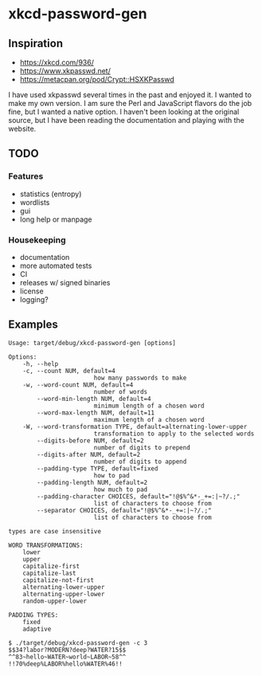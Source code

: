 # xkcd-password-gen

## Inspiration

- https://xkcd.com/936/
- https://www.xkpasswd.net/
- https://metacpan.org/pod/Crypt::HSXKPasswd

I have used xkpasswd several times in the past and enjoyed it.
I wanted to make my own version.
I am sure the Perl and JavaScript flavors do the job fine, but I wanted a native option.
I haven't been looking at the original source, but I have been reading the documentation and playing with the website.

## TODO

### Features

- statistics (entropy)
- wordlists
- gui
- long help or manpage

### Housekeeping

- documentation
- more automated tests
- CI
- releases w/ signed binaries
- license
- logging?

## Examples

```
Usage: target/debug/xkcd-password-gen [options]

Options:
    -h, --help
    -c, --count NUM, default=4
                        how many passwords to make
    -w, --word-count NUM, default=4
                        number of words
        --word-min-length NUM, default=4
                        minimum length of a chosen word
        --word-max-length NUM, default=11
                        maximum length of a chosen word
    -W, --word-transformation TYPE, default=alternating-lower-upper
                        transformation to apply to the selected words
        --digits-before NUM, default=2
                        number of digits to prepend
        --digits-after NUM, default=2
                        number of digits to append
        --padding-type TYPE, default=fixed
                        how to pad
        --padding-length NUM, default=2
                        how much to pad
        --padding-character CHOICES, default="!@$%^&*-_+=:|~?/.;"
                        list of characters to choose from
        --separator CHOICES, default="!@$%^&*-_+=:|~?/.;"
                        list of characters to choose from

types are case insensitive

WORD TRANSFORMATIONS:
    lower
    upper
    capitalize-first
    capitalize-last
    capitalize-not-first
    alternating-lower-upper
    alternating-upper-lower
    random-upper-lower

PADDING TYPES:
    fixed
    adaptive
```

```
$ ./target/debug/xkcd-password-gen -c 3
$$34?labor?MODERN?deep?WATER?15$$
^^83~hello~WATER~world~LABOR~58^^
!!70%deep%LABOR%hello%WATER%46!!
```
